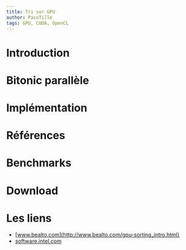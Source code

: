 ```yaml
---
title: Tri sur GPU
author: PacoTille
tags: GPU, CUDA, OpenCL
---
```


# Introduction
# Bitonic parallèle
# Implémentation

# Références

# Benchmarks

# Download

# Les liens
- [www.bealto.com](http://www.bealto.com/gpu-sorting_intro.html)
- [software.intel.com](https://software.intel.com/en-us/articles/bitonic-sorting)